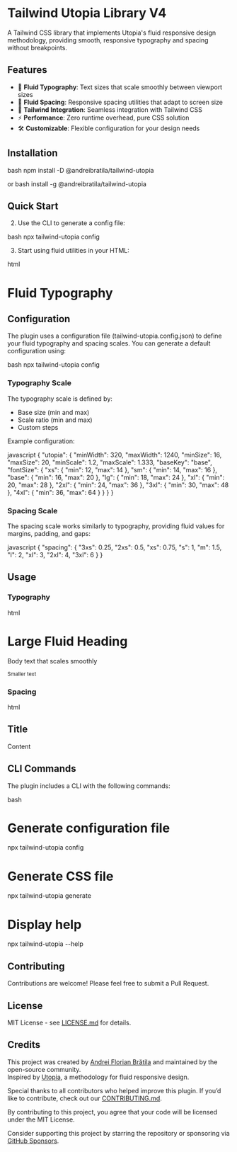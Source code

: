 # Tailwind Utopia Library V4

A Tailwind CSS library that implements Utopia's fluid responsive design methodology, providing smooth, responsive typography and spacing without breakpoints.

## Features

- 🎯 **Fluid Typography**: Text sizes that scale smoothly between viewport sizes
- 📏 **Fluid Spacing**: Responsive spacing utilities that adapt to screen size
- 🎨 **Tailwind Integration**: Seamless integration with Tailwind CSS
- ⚡ **Performance**: Zero runtime overhead, pure CSS solution
- 🛠️ **Customizable**: Flexible configuration for your design needs

## Installation

bash
npm install -D @andreibratila/tailwind-utopia

or
bash install -g @andreibratila/tailwind-utopia

## Quick Start

2. Use the CLI to generate a config file:

bash
npx tailwind-utopia config

3. Start using fluid utilities in your HTML:

html

<h1 class="text-fs-2xl mb-fs-l">
  Fluid Typography
</h1>

## Configuration

The plugin uses a configuration file (tailwind-utopia.config.json) to define your fluid typography and spacing scales. You can generate a default configuration using:

bash
npx tailwind-utopia config

### Typography Scale

The typography scale is defined by:

- Base size (min and max)
- Scale ratio (min and max)
- Custom steps

Example configuration:

javascript
{
"utopia": {
"minWidth": 320,
"maxWidth": 1240,
"minSize": 16,
"maxSize": 20,
"minScale": 1.2,
"maxScale": 1.333,
"baseKey": "base",
"fontSize": {
"xs": { "min": 12, "max": 14 },
"sm": { "min": 14, "max": 16 },
"base": { "min": 16, "max": 20 },
"lg": { "min": 18, "max": 24 },
"xl": { "min": 20, "max": 28 },
"2xl": { "min": 24, "max": 36 },
"3xl": { "min": 30, "max": 48 },
"4xl": { "min": 36, "max": 64 }
}
}
}

### Spacing Scale

The spacing scale works similarly to typography, providing fluid values for margins, padding, and gaps:

javascript
{
"spacing": {
"3xs": 0.25,
"2xs": 0.5,
"xs": 0.75,
"s": 1,
"m": 1.5,
"l": 2,
"xl": 3,
"2xl": 4,
"3xl": 6
}
}

## Usage

### Typography

html

<h1 class="text-{prefix(optional}sm">Large Fluid Heading</h1>
<p class="text-fs-sm">Body text that scales smoothly</p>
<small class="text-sm">Smaller text</small>

### Spacing

html

<div class="mb-{prefix(optional}xs">
  <h2 class="mb-fs-xs">Title</h2>
  <p class="mb-xs">Content</p>
</div>

## CLI Commands

The plugin includes a CLI with the following commands:

bash

# Generate configuration file

npx tailwind-utopia config

# Generate CSS file

npx tailwind-utopia generate

# Display help

npx tailwind-utopia --help

## Contributing

Contributions are welcome! Please feel free to submit a Pull Request.

## License

MIT License - see [LICENSE.md](LICENSE.md) for details.

## Credits

This project was created by [Andrei Florian Brătila](https://github.com/andreibratila) and maintained by the open-source community.  
Inspired by [Utopia](https://utopia.fyi/), a methodology for fluid responsive design.

Special thanks to all contributors who helped improve this plugin. If you’d like to contribute, check out our [CONTRIBUTING.md](CONTRIBUTING.md).

By contributing to this project, you agree that your code will be licensed under the MIT License.

Consider supporting this project by starring the repository or sponsoring via [GitHub Sponsors](https://github.com/sponsors/tuusuario).
